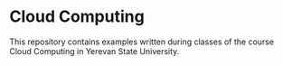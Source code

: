 # Cloud Computing
This repository contains examples written during classes of the course Cloud Computing in Yerevan State University.
